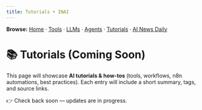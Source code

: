 ```yaml
---
title: Tutorials • INAI
---
```

**Browse:** [Home](index.md) · [Tools](tools.md) · [LLMs](llms.md) · [Agents](agents.md) · [Tutorials](tutorials.md) · [AI News Daily](news.md)
# 📚 Tutorials (Coming Soon)

This page will showcase **AI tutorials & how-tos** (tools, workflows, n8n automations, best practices).
Each entry will include a short summary, tags, and source links.

👉 Check back soon — updates are in progress.
